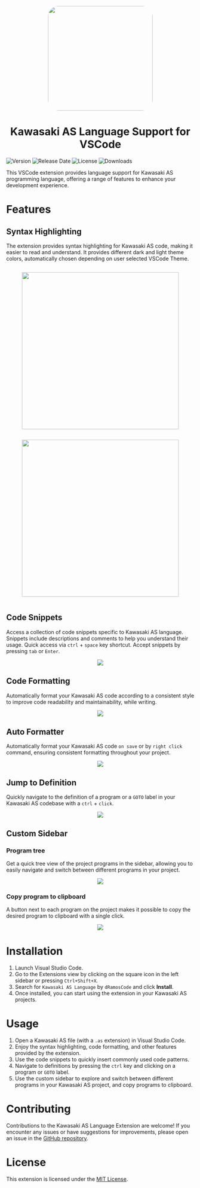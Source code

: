 <p align="center" > 
<img src="https://github.com/dRamosCode/kawasaki-as-vscode-extension/blob/main/docs/ASLogoTransparent.png?raw=true" style="+box-shadow:!0 !0 !1.5em !grey; height:20em; border-radius:10%"></img></p>

<h1 align="center">Kawasaki AS Language Support for VSCode</h1>

![Version](https://img.shields.io/visual-studio-marketplace/v/dRamosCode.kawasaki-as-language?include_prereleases&label=Version)
![Release Date](https://img.shields.io/visual-studio-marketplace/release-date/dRamosCode.kawasaki-as-language?label=Release%20date)
![License](https://img.shields.io/github/license/dRamosCode/kawasaki-as-vscode-extension?label=License)
![Downloads](https://img.shields.io/visual-studio-marketplace/i/dRamosCode.kawasaki-as-language?label=Downloads)

This VSCode extension provides language support for Kawasaki AS programming language, offering a range of features to enhance your development experience.

# Features

## Syntax Highlighting

The extension provides syntax highlighting for Kawasaki AS code, making it easier to read and understand. It provides different dark and light theme colors, automatically chosen depending on user selected VSCode Theme.

<p align="center" > 
<img src="https://github.com/dRamosCode/kawasaki-as-vscode-extension/blob/main/docs/thumbnails/themeLight.png?raw=true" style="height:30em; padding:1em"></img>
<img src="https://github.com/dRamosCode/kawasaki-as-vscode-extension/blob/main/docs/thumbnails/themeDark.png?raw=true" style="height:30em; padding:1em"></img></p>

## Code Snippets

Access a collection of code snippets specific to Kawasaki AS language. Snippets include descriptions and comments to help you understand their usage. Quick access via `ctrl` + `space` key shortcut. Accept snippets by pressing `tab` or `Enter`.

<p align="center"><img src="https://github.com/dRamosCode/kawasaki-as-vscode-extension/blob/main/docs/thumbnails/snippets.gif?raw=true"></img></p>

## Code Formatting

Automatically format your Kawasaki AS code according to a consistent style to improve code readability and maintainability, while writing.

<p align="center"><img src="https://github.com/dRamosCode/kawasaki-as-vscode-extension/blob/main/docs/thumbnails/textFormat.gif?raw=true"></img></p>

## Auto Formatter

Automatically format your Kawasaki AS code `on save` or by `right click` command, ensuring consistent formatting throughout your project.

<p align="center"><img src="https://github.com/dRamosCode/kawasaki-as-vscode-extension/blob/main/docs/thumbnails/autoformat.gif?raw=true"></img></p>

## Jump to Definition

Quickly navigate to the definition of a program or a `GOTO` label in your Kawasaki AS codebase with a `ctrl` + `click`.

<p align="center"><img src="https://github.com/dRamosCode/kawasaki-as-vscode-extension/blob/main/docs/thumbnails/jumpTo.gif?raw=true"></img></p>

## Custom Sidebar

### Program tree

Get a quick tree view of the project programs in the sidebar, allowing you to easily navigate and switch between different programs in your project.

<p align="center"><img src="https://github.com/dRamosCode/kawasaki-as-vscode-extension/blob/main/docs/thumbnails/programTree.gif?raw=true"></img></p>

### Copy program to clipboard

A button next to each program on the project makes it possible to copy the desired program to clipboard with a single click.

<p align="center"><img src="https://github.com/dRamosCode/kawasaki-as-vscode-extension/blob/main/docs/thumbnails/copyToClipboard.gif?raw=true"></img></p>

# Installation

1. Launch Visual Studio Code.
2. Go to the Extensions view by clicking on the square icon in the left sidebar or pressing `Ctrl+Shift+X`.
3. Search for `Kawasaki AS Language` by `dRamosCode` and click **Install**.
4. Once installed, you can start using the extension in your Kawasaki AS projects.

# Usage

1. Open a Kawasaki AS file (with a `.as` extension) in Visual Studio Code.
2. Enjoy the syntax highlighting, code formatting, and other features provided by the extension.
3. Use the code snippets to quickly insert commonly used code patterns.
4. Navigate to definitions by pressing the `ctrl` key and clicking on a program or `GOTO` label.
5. Use the custom sidebar to explore and switch between different programs in your Kawasaki AS project, and copy programs to clipboard.

# Contributing

Contributions to the Kawasaki AS Language Extension are welcome! If you encounter any issues or have suggestions for improvements, please open an issue in the [GitHub repository](https://github.com/dRamosCode/kawasaki-as-vscode-extension).

# License

This extension is licensed under the [MIT License](https://github.com/dRamosCode/kawasaki-as-vscode-extension/blob/main/LICENSE).
